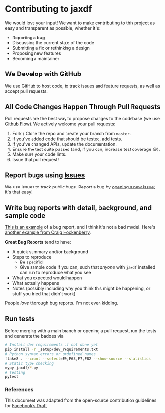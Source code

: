 # Contributing to jaxdf
We would love your input! We want to make contributing to this project as easy and transparent as possible, whether it's:

- Reporting a bug
- Discussing the current state of the code
- Submitting a fix or rethinking a design
- Proposing new features
- Becoming a maintainer

## We Develop with GitHub
We use GitHub to host code, to track issues and feature requests, as well as accept pull requests.

## All Code Changes Happen Through Pull Requests
Pull requests are the best way to propose changes to the codebase (we use [Github Flow](https://guides.github.com/introduction/flow/index.html)). We actively welcome your pull requests:

1. Fork / Clone the repo and create your branch from `master`.
2. If you've added code that should be tested, add tests.
3. If you've changed APIs, update the documentation.
4. Ensure the test suite passes (and, if you can, increase test coverage 😃).
5. Make sure your code lints.
6. Issue that pull request!

## Report bugs using [Issues](https://github.com/briandk/transcriptase-atom/issues)
We use issues to track public bugs. Report a bug by [opening a new issue](https://bug.medphys.ucl.ac.uk:10080/astanziola/jaxdf/-/issues/new?issue); it's that easy!

## Write bug reports with detail, background, and sample code
[This is an example](http://stackoverflow.com/q/12488905/180626) of a bug report, and I think it's not a bad model. Here's [another example from Craig Hockenberry](http://www.openradar.me/11905408).

**Great Bug Reports** tend to have:

- A quick summary and/or background
- Steps to reproduce
  - Be specific!
  - Give sample code if you can, such that *anyone* with `jaxdf` installed can run to reproduce what you see
- What you expected would happen
- What actually happens
- Notes (possibly including why you think this might be happening, or stuff you tried that didn't work)

People *love* thorough bug reports. I'm not even kidding.

## Run tests
Before merging with a main branch or opening a pull request, run the tests and generate the badges via
```bash
# Install dev requirements if not done yet
pip install -r _setup/dev_requirements.txt
# Python syntax errors or undefined names
flake8 . --count --select=E9,F63,F7,F82 --show-source --statistics
# Static type checking
mypy jaxdf/*.py
# Testing
pytest
```

### References
This document was adapted from the open-source contribution guidelines for [Facebook's Draft](https://github.com/facebook/draft-js/blob/a9316a723f9e918afde44dea68b5f9f39b7d9b00/CONTRIBUTING.md)
